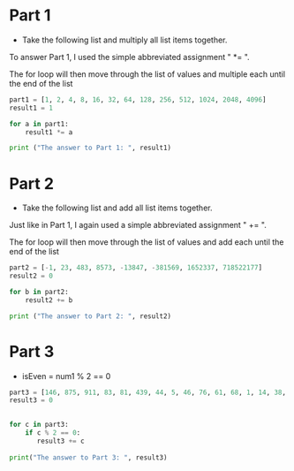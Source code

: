 # Part 1

- Take the following list and multiply all list items together.

To answer Part 1, I used the simple abbreviated assignment " *= ".

The for loop will then move through the list of values and multiple each until the end of the list

>
```python
part1 = [1, 2, 4, 8, 16, 32, 64, 128, 256, 512, 1024, 2048, 4096]
result1 = 1

for a in part1:
    result1 *= a

print ("The answer to Part 1: ", result1)
```
# Part 2

- Take the following list and add all list items together.

Just like in Part 1, I again used a simple abbreviated assignment " += ".

The for loop will then move through the list of values and add each until the end of the list


```python
part2 = [-1, 23, 483, 8573, -13847, -381569, 1652337, 718522177]
result2 = 0

for b in part2:
    result2 += b

print ("The answer to Part 2: ", result2)
```
# Part 3                                                                                                        

- isEven = num1 % 2 == 0                                                                                        

>
```python
part3 = [146, 875, 911, 83, 81, 439, 44, 5, 46, 76, 61, 68, 1, 14, 38, 26, 21]                                  
result3 = 0
                                                                                                                

for c in part3:                                                                                                 
    if c % 2 == 0:
       result3 += c                                                                                             
                                                                                                                
print("The answer to Part 3: ", result3)
```